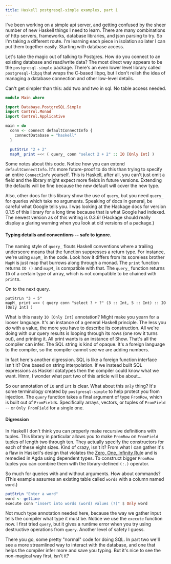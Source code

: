 ```yaml
---
title: Haskell postgresql-simple examples, part 1
---
```


I've been working on a simple api server, and getting confused by
the sheer number of new Haskell things I need to learn. There are
many combinations of http servers, frameworks, database libraries,
and json parsing to try. So I'm taking a different route. I'm
learning each piece in isolation so later I can put them together
easily. Starting with database access.

Let's take the magic out of talking to Postgres. How do you connect
to an existing database and read/write data? The most direct way
appears to be the `postgresql-simple` package. There's an even lower
level library called `postgresql-libpq` that wraps the C-based
libpq, but I don't relish the idea of managing a database connection
and other low-level details.

Can't get simpler than this: add two and two in sql. No table access needed.

```haskell
module Main where

import Database.PostgreSQL.Simple
import Control.Monad
import Control.Applicative

main = do
  conn <- connect defaultConnectInfo {
    connectDatabase = "haskell"
  }

  putStrLn "2 + 2"
  mapM_ print =<< ( query_ conn "select 2 + 2" :: IO [Only Int] )
```

Some notes about this code. Notice how you can extend `defaultConnectInfo`.
It's more future-proof to do this than trying to specify an entire
`ConnectInfo` yourself. This is Haskell, after all, you can't just
omit a field and the library might expect more fields in future
versions. Extending the defaults will be fine because the new default
will cover the new type.

Also, other docs for this library show the use of `query`, but you
need `query_` for queries which take no arguments. Speaking of docs
in general, be careful what Google tells you. I was looking at the
Hackage docs for version 0.1.5 of this library for a long time
because that is what Google had indexed. The newest version as of
this writing is 0.3.6! (Hackage should really display a glaring
warning when you look at old versions of a package.)

<div class="alert alert-info" role="alert">
  <h4>Typing details and conventions -- safe to ignore.</h4>

  The naming style of `query_` flouts Haskell conventions where a
  trailing underscore means that the function suppresses a return
  type. For instance, we're using `mapM_` in the code. Look how it
  differs from its scoreless brother `MapM` is just map that burrows
  along through a monad. The `print` function returns `IO ()` and
  `mapM_` is compatible with that. The `query_` function returns `IO`
  of a certain type of array, which is not compatible to be chained
  with `print`s.
</div>

On to the next query.

```haskll
putStrLn "3 + 5"
mapM_ print =<< ( query conn "select ? + ?" (3 :: Int, 5 :: Int) :: IO [Only Int] )
```

What is this nasty `IO [Only Int]` annotation? Might make you yearn
for a looser language. It's an instance of a general Haskell
principle. The less you _do_ with a value, the more you have to
describe its construction. All we're doing with our query results
is looping through its rows (one row it turns out), and printing
it. All print wants is an instance of Show. That's all the compiler
can infer. The SQL string is kind of opaque. It's a foreign language
to the compiler, so the compiler cannot see we are adding numbers.

In fact here's another digression. SQL is like a foreign function
interface isn't it? One based on string interpolation. If we instead
built SQL expressions as Haskell datatypes then the compiler could
know what we want. Hmm, I wonder what part two of this article will
be about...

So our annotation of `IO` and `Int` is clear. What about this `Only`
thing? It's some terminology created by `postgresql-simple` to help
protect you from injection. The `query` function takes a final
argument of type `FromRow`, which is built out of `FromField`s.
Specifically arrays, vectors, or tuples of `FromField` -- or `Only
FromField` for a single one.

<div class="alert alert-info" role="alert">
  <h4>Digression</h4>

  In Haskell I don't think you can properly make recursive definitions
  with tuples. This library in particular allows you to make `FromRow`
  on `FromField` tuples of length two through ten. They actually
  specify the constructors for each of these eight sizes. Kind of
  crazy, isn't it? From what I can gather it's a flaw in Haskell's
  design that violates the [Zero, One, Infinity
  Rul](https://en.wikipedia.org/wiki/Zero_one_infinity_rule)e and
  is remedied in Agda using dependent types. To construct bigger
  `FromRow` tuples you can combine them with the library-defined
  `(:.)` operator.
</div>

So much for queries with and without arguments. How about commands?
(This example assumes an existing table called `words` with a column
named `word`.)

```haskell
putStrLn "Enter a word"
word <- getLine
execute conn "insert into words (word) values (?)" $ Only word
```

Not much type annotation needed here, because the way we gather
input tells the compiler what type it must be. Notice we use the
`execute` function now. I first tried `query`, but it gives a runtime
error when you try using destructive operations from `query`. Another
level of safety I guess.

There you go, some pretty "normal" code for doing SQL. In part two
we'll see a more streamlined way to interact with the database, and
one that helps the compiler infer more and save you typing. But
it's nice to see the non-magical way first, isn't it?
